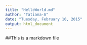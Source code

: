 ```yaml
---
title: "HelloWorld.md"
author: "Tatiana-A"
date: "Tuesday, February 10, 2015"
output: html_document
---
```

##This is a markdown file